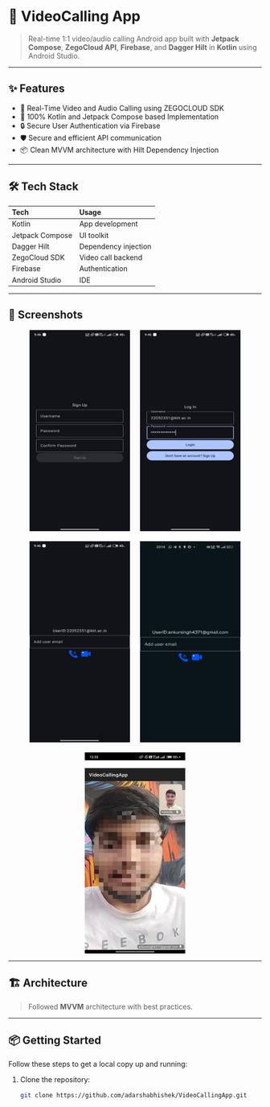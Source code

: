 # 📱 VideoCalling App

> Real-time 1:1 video/audio calling Android app built with **Jetpack Compose**, **ZegoCloud API**, **Firebase**, and **Dagger Hilt** in **Kotlin** using Android Studio.

---

## ✨ Features
- 🎥 Real-Time Video and Audio Calling using ZEGOCLOUD SDK
- 🎨 100% Kotlin and Jetpack Compose based Implementation
- 🔒 Secure User Authentication via Firebase
- 🛡️ Secure and efficient API communication
- 📦 Clean MVVM architecture with Hilt Dependency Injection

---

## 🛠️ Tech Stack
| Tech | Usage |
|:---|:---|
| Kotlin | App development |
| Jetpack Compose | UI toolkit |
| Dagger Hilt | Dependency injection |
| ZegoCloud SDK | Video call backend |
| Firebase | Authentication |
| Android Studio | IDE |

---

## 📸 Screenshots

<div style="display: flex; flex-wrap: wrap; justify-content: center; gap: 20px;">

  <img src="Screenshots/signUp_screen.jpg" alt="SignUp Screen" width="200" height="400" />
  
  <img src="Screenshots/logIn_screen.jpg" alt="LogIn Screen" width="200" height="400" />

  <img src="Screenshots/home_screen(user 1).jpg" alt="User-1 HomeScreen" width="200" height="400" />
  
  <img src="Screenshots/home_screen(user 2).jpg" alt="User-2 HomeScreen" width="200" height="400" />
  
  <img src="Screenshots/VideoCallScreen.jpg" alt="VideoCallingScreen" width="200" height="400" />

</div>

---

## 🏗️ Architecture

> Followed **MVVM** architecture with best practices.

---

## 📦 Getting Started

Follow these steps to get a local copy up and running:

1. Clone the repository:
   ```bash
   git clone https://github.com/adarshabhishek/VideoCallingApp.git

